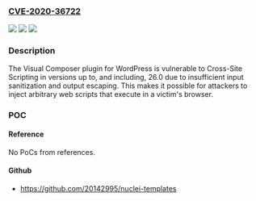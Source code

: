 ### [CVE-2020-36722](https://cve.mitre.org/cgi-bin/cvename.cgi?name=CVE-2020-36722)
![](https://img.shields.io/static/v1?label=Product&message=Visual%20Composer%20Website%20Builder%2C%20Landing%20Page%20Builder%2C%20Custom%20Theme%20Builder%2C%20Maintenance%20Mode%20%26%20Coming%20Soon%20Pages&color=blue)
![](https://img.shields.io/static/v1?label=Version&message=*%3C%3D%2026.0%20&color=brighgreen)
![](https://img.shields.io/static/v1?label=Vulnerability&message=CWE-79%20Improper%20Neutralization%20of%20Input%20During%20Web%20Page%20Generation%20('Cross-site%20Scripting')&color=brighgreen)

### Description

The Visual Composer plugin for WordPress is vulnerable to Cross-Site Scripting in versions up to, and including, 26.0 due to insufficient input sanitization and output escaping. This makes it possible for attackers to inject arbitrary web scripts that execute in a victim's browser.

### POC

#### Reference
No PoCs from references.

#### Github
- https://github.com/20142995/nuclei-templates

